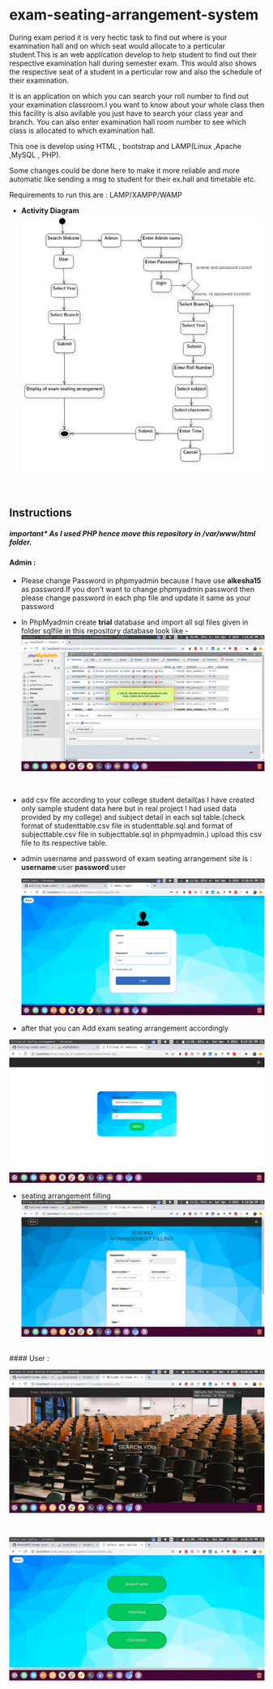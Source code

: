 # exam-seating-arrangement-system

During exam period it is very hectic task to find out where is your examination hall and on which seat would allocate 
to a perticular student.This is an web application develop to help student to find out their respective examination hall during semester exam.
This would also shows the respective seat of a student in a perticular row and also the schedule of their examination.

It is an application on which you can search your roll number to find out your examination classroom.I you want to know about your
whole class then this facility is also avilable you just have to search your class year and branch.
You can also enter examination hall room number to see which class is allocated to which examination hall.

This one is develop using HTML , bootstrap and LAMP(Linux ,Apache ,MySQL , PHP).

Some changes could be done here to make it more reliable and more automatic like sending a msg to student for their ex.hall and timetable etc.

Requirements to run this are : LAMP/XAMPP/WAMP

- **Activity Diagram**
![Activity Diagram](exam_seating_images/8.jpg)
<br/>


## Instructions

##### important* As I used PHP hence move this repository in */var/www/html* folder. 
#### Admin :
- Please change Password in phpmyadmin because I have use **alkesha15** as password.If you don't want to change phpmyadmin password then please change password in each php file and update it same as your password

- In PhpMyadmin create **trial** database and import all sql files given in folder sqlfile in this repository
database look like -
![trial database](photos/trial_database.png)
<br/>

- add csv file according to your college student detail(as I have created only sample student data here but in real project I had used data provided by my college) and subject detail in each sql table.(check format of studenttable.csv file in studenttable.sql and format of subjecttable.csv file in subjecttable.sql  in phpmyadmin.)
upload this csv file to its respective table.

- admin username and password of exam seating arrangement site is :
  **username**:user 
  **password**:user
  
  ![adminpage](photos/admin.png)
  <br/>
- after that you can Add exam seating arrangement accordingly

![firstpage](photos/1.png)
<br/>
- seating arrangement filling
![secondpage](photos/3.png)

<br/>
#### User :

![firstpage](photos/se2.png)

<br/>

![search page](photos/se1.png)

<br/>
